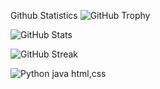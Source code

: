 Github Statistics 
![GitHub Trophy](https://github-profile-trophy.vercel.app/?username=prajwalaswar&theme=algolia)

![GitHub Stats](https://github-readme-stats.vercel.app/api?username=prajwalaswar&show_icons=true&theme=dark)

![GitHub Streak](https://github-readme-streak-stats.herokuapp.com/?user=prajwalaswar&theme=dark)

![Python java html,css](https://github-readme-stats.vercel.app/api/top-langs/?username=prajwalaswar&layout=compact&theme=dark)
